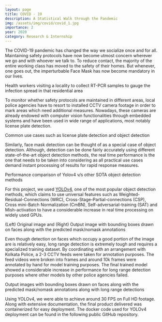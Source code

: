 ```yaml
---
layout: page
title: COVID - 19
description: A Statistical Walk through the Pandemic
img: /assets/img/covid/covid_1.jpg
importance: 2
year: 2020
category: Research & Internship
---
```


The COVID-19 pandemic has changed the way we socialize once and for all. Maintaining safety protocols have now become utmost concern wherever we go and with whoever we talk to. To reduce contact, the majority of the entire working class has moved to the safety of their homes. But whenever, one goes out, the imperturbable Face Mask has now become mandatory in our lives.

<div class="row justify-content-sm-center">
    <div class="col-sm-10 mt-3">
        <img class="img-fluid rounded z-depth-1" src="https://www.indiaspend.com/h-upload/2020/12/17/359858-covid-19-retrospective1600.jpg" alt="" title=""/>
    </div>
</div>
<div class="caption">
    Health workers visiting a locality to collect RT-PCR samples to gauge the infection spread in that residential area
</div>

To monitor whether safety protocols are maintained in different areas, local police agencies have to resort to installed CCTV camera footage in order to mark areas which need additional measures. Nowadays, these cameras are already endowed with computer vision functionalities through embedded systems and have been used in wide range of applications, most notably license plate detection.

<div class="row justify-content-sm-center">
    <div class="col-sm-6 mt-3">
        <img class="img-fluid rounded z-depth-1" src="https://sod.pixlab.io/images/out_plate.png" alt="" title=""/>
    </div>
    <div class="col-sm-6 mt-3">
        <img class="img-fluid rounded z-depth-1" src="https://learn.alwaysai.co/hubfs/object-dectection-4.jpg" alt="" title=""/>
    </div>
</div>
<div class="caption">
    Common use cases such as license plate detection and object detection
</div>

Similarly, face mask detection can be thought of as a special case of object detection. Although, detection can be done fairly accurately using different state-of-the-art object detection methods, the real time performance is the one that needs to be taken into considering as all practical use cases demand instant processing of results for rapid response measures.

<div class="row justify-content-sm-center">
    <div class="col-sm-8 mt-3">
        <img class="img-fluid rounded z-depth-1" src="https://user-images.githubusercontent.com/4096485/82835867-f1c62380-9ecd-11ea-9134-1598ed2abc4b.png" alt="" title=""/>
    </div>  
</div>
<div class="caption">
    Performance comparison of Yolov4 v/s other SOTA object detection methods
</div>

For this project, we used [YOLOv4](https://arxiv.org/abs/2004.10934), one of the most popular object detection methods, which claims to use universal features such as Weighted-Residual-Connections (WRC), Cross-Stage-Partial-connections (CSP), Cross mini-Batch Normalization (CmBN), Self-adversarial-training (SAT) and Mish-activation to have a considerable increase in real time processing on widely used GPUs.

<div class="row justify-content-sm-center">
    <div class="col-sm-6 mt-3">
        <img class="img-fluid rounded z-depth-1" src="{{ '/assets/img/moxa/moxa-1a.jpg' | relative_url }}" alt="" title=""/>
    </div>
    <div class="col-sm-6 mt-3">
        <img class="img-fluid rounded z-depth-1" src="{{ '/assets/img/moxa/moxa-1b.jpg' | relative_url }}" alt="" title=""/>
    </div>
</div>
<div class="caption">
    (Left) Original image and (Right) Output image with bounding boxes drawn on faces along with the predicted mask/nomask annotations
</div>

Even though detection on faces which occupy a good portion of the image are is relatively easy, long range detection is extremely tough and requires a specialized training dataset. By coordinating with an arrangement with Kolkata Police, a 2-3 CCTV feeds were taken for annotation purposes. The feed videos were broken into frames and around 10k frames were annotated by hand for model training purposes. The final trained model showed a considerable increase in performance for long range detection purposes where other models by other police agencies failed.

<div class="row justify-content-sm-center">
    <div class="col-sm-10 mt-3">
        <img class="img-fluid rounded z-depth-1" src="{{ '/assets/img/moxa/moxa-2a.jpg' | relative_url }}" alt="" title=""/>
    </div>
    <div class="col-sm-6 mt-3">
        <img class="img-fluid rounded z-depth-1" src="{{ '/assets/img/moxa/moxa-2b.jpg' | relative_url }}" alt="" title=""/>
    </div>
    <div class="col-sm-6 mt-3">
        <img class="img-fluid rounded z-depth-1" src="{{ '/assets/img/moxa/moxa-2c.jpg' | relative_url }}" alt="" title=""/>
    </div>
</div>
<div class="caption">
   Output images with bounding boxes drawn on faces along with the predicted mask/nomask annotations along with long range detections
</div>

Using YOLOv4, we were able to achieve around 30 FPS on Full HD footage.
Along with extensive documentation, the final product delivered was containerized for easy deployment. The docker code used for YOLOv4 deployment can be found in the following public GitHub repository.

<div class="row justify-content-sm-center">
    <div class="col-sm-5 mt-3">
        <a href="https://github.com/nathzi1505/yolov4-darknet-docker" target="_blank">
        <img class="img-fluid rounded z-depth-1" src="{{ '/assets/img/moxa/moxa-3.jpg' | relative_url }}" alt="" title=""/>
        </a>
    </div>
</div>
